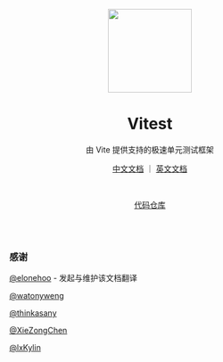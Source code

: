 <p align="center">
<img src="https://user-images.githubusercontent.com/11247099/145112184-a9ff6727-661c-439d-9ada-963124a281f7.png" height="150">
</p>

<h1 align="center">
Vitest
</h1>
<p align="center">
由 Vite 提供支持的极速单元测试框架
</p>

<p align="center">
<a href="https://cn.vitest.dev">中文文档</a> ｜ <a href="https://vitest.dev">英文文档</a>
</p>

<br>

<p align="center">
<a href="https://github.com/vitest-dev/vitest">代码仓库</a>
</p>

<br>
<br>

### 感谢

[@elonehoo](https://github.com/elonehoo) - 发起与维护该文档翻译

[@watonyweng](https://github.com/watonyweng)

[@thinkasany](https://github.com/thinkasany)

[@XieZongChen](https://github.com/XieZongChen)

[@lxKylin](https://github.com/lxKylin)
